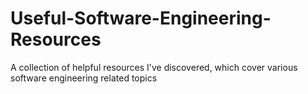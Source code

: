 # Useful-Software-Engineering-Resources
A collection of helpful resources I've discovered, which cover various software engineering related topics
